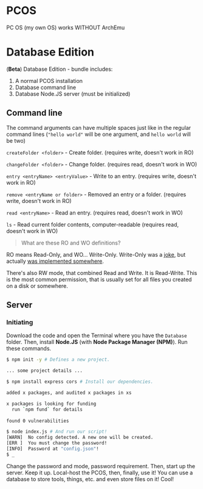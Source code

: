 # PCOS
PC OS (my own OS) works WITHOUT ArchEmu
# Database Edition
(**Beta**) Database Edition - bundle includes:
1. A normal PCOS installation
2. Database command line
3. Database Node.JS server (must be initialized)
## Command line
The command arguments can have multiple spaces just like in the regular command lines (`"hello world"` will be one argument, and `hello world` will be two)

`createFolder <folder>` - Create folder. (requires write, doesn't work in RO)

`changeFolder <folder>` - Change folder. (requires read, doesn't work in WO)

`entry <entryName> <entryValue>` - Write to an entry. (requires write, doesn't work in RO)

`remove <entryName or folder>` - Removed an entry or a folder. (requires write, doesn't work in RO)

`read <entryName>` - Read an entry. (requires read, doesn't work in WO)

`ls` - Read current folder contents, computer-readable (requires read, doesn't work in WO)

> What are these RO and WO definitions?

RO means Read-Only, and WO... Write-Only. Write-Only was a [joke](https://en.wikipedia.org/wiki/Write-only_memory_(joke)), but actually [was implemented somewhere](https://en.wikipedia.org/wiki/Write-only_memory_(engineering)).

There's also RW mode, that combined Read and Write. It is Read-Write. This is the most common permission, that is usually set for all files you created on a disk or somewhere.
## Server
### Initiating
Download the code and open the Terminal where you have the `Database` folder.
Then, install **Node.JS** (with **Node Package Manager (NPM)**).
Run these commands.
```sh
$ npm init -y # Defines a new project.

... some project details ...

$ npm install express cors # Install our dependencies.

added x packages, and audited x packages in xs

x packages is looking for funding
  run `npm fund` for details
  
found 0 vulnerabilities

$ node index.js # And run our script!
[WARN]  No config detected. A new one will be created.
[ERR ]  You must change the password!
[INFO]  Password at "config.json"!
$ _
```
Change the password and mode, password requirement.
Then, start up the server. Keep it up.
Local-host the PCOS, then, finally, use it! You can use a database to store tools, things, etc. and even store files on it! Cool!
